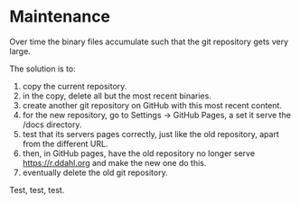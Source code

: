 # Maintenance

Over time the binary files accumulate such that the git repository gets very large.

The solution is to:

1. copy the current repository.
2. in the copy, delete all but the most recent binaries.
3. create another git repository on GitHub with this most recent content.
4. for the new repository, go to Settings -> GitHub Pages, a set it serve the /docs directory.
5. test that its servers pages correctly, just like the old repository, apart from the different URL.
6. then, in GitHub pages, have the old repository no longer serve https://r.ddahl.org and make the new one do this.
7. eventually delete the old git repository.

Test, test, test.

